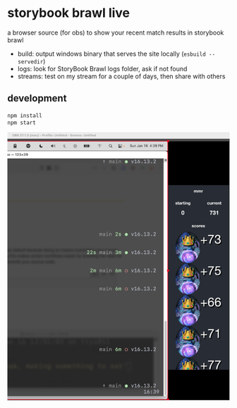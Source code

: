 # storybook brawl live

a browser source (for obs) to show your recent match results in storybook brawl

- build: output windows binary that serves the site locally (`esbuild --servedir`)
- logs: look for StoryBook Brawl logs folder, ask if not found
- streams: test on my stream for a couple of days, then share with others

## development

    npm install
    npm start

![screenshot](screenshot.png)
